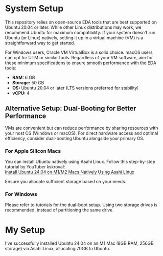 # System Setup

This repository relies on open-source EDA tools that are best supported on Ubuntu 20.04 or later. While other Linux distributions may work, we recommend Ubuntu for maximum compatibility. If your system doesn't run Ubuntu (or Linux) natively, setting it up in a virtual machine (VM) is a straightforward way to get started.

For Windows users, Oracle VM VirtualBox is a solid choice. macOS users can opt for UTM or similar tools. Regardless of your VM software, aim for these minimum specifications to ensure smooth performance with the EDA tools:

- **RAM:** 6 GB
- **Storage:** 50 GB
- **OS:** Ubuntu 20.04 or later (LTS versions preferred for stability)
- **vCPU:** 4

## Alternative Setup: Dual-Booting for Better Performance

VMs are convenient but can reduce performance by sharing resources with your host OS (Windows or macOS). For direct hardware access and optimal efficiency, consider dual-booting Ubuntu alongside your primary OS. 

### For Apple Silicon Macs
You can install Ubuntu natively using Asahi Linux. Follow this step-by-step tutorial by YouTuber kskroyal:  
[Install Ubuntu 24.04 on M1/M2 Macs Natively Using Asahi Linux](https://www.youtube.com/watch?v=60wxAi8EJow)

Ensure you allocate sufficient storage based on your needs.

### For Windows
Please refer to tutorials for the dual-boot setup. Using two storage drives is recommended, instead of partitioning the same drive. 

# My Setup
I've successfully installed Ubuntu 24.04 on an M1 Mac (8GB RAM, 256GB storage) via Asahi Linux, allocating 70GB to Ubuntu.
